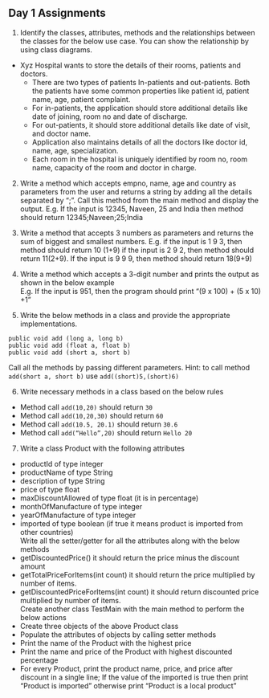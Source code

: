 ## Day 1 Assignments


1) Identify the classes, attributes, methods and the relationships between the classes for the below use case. You can show the relationship by using class diagrams.
- Xyz Hospital wants to store the details of their rooms, patients and doctors. 
  - There are two types of patients In-patients and out-patients. Both the patients have some common properties like patient id, patient name, age, patient complaint. 
  - For in-patients, the application should store additional details like date of joining, room no and date of discharge. 
  - For out-patients, it should store additional details like date of visit, and doctor name. 
  - Application also maintains details of all the doctors like doctor id, name, age, specialization. 
  - Each room in the hospital is uniquely identified by room no, room name, capacity of the room and doctor in charge.

2) Write a method which accepts empno, name, age and country as parameters from the user and returns a string by adding all the details separated by “;”. Call this method from the main method and display the output. E.g. If the input is 12345, Naveen, 25 and India then method should return 12345;Naveen;25;India

3) Write a method that accepts 3 numbers as parameters and returns the sum of biggest and smallest numbers. E.g. if the input is 1 9 3, then method should return 10 (1+9) if the input is 2 9 2, then method should return 11(2+9). If the input is 9 9 9, then method should return 18(9+9)

4) Write a method which accepts a 3-digit number and prints the output as shown in the below example
<br> E.g. If the input is 951, then the program should print “(9 x 100) + (5 x 10) +1”

5) Write the below methods in a class and provide the appropriate implementations. 
``` public void add (int a, int b)
public void add (long a, long b)
public void add (float a, float b)
public void add (short a, short b)
```
Call all the methods by passing different parameters. Hint: to call method `add(short a, short b)` use `add((short)5,(short)6)`

6) Write necessary methods in a class based on the below rules 
  - Method call `add(10,20)` should return `30`
  - Method call `add(10,20,30)` should return `60`
  - Method call `add(10.5, 20.1)` should return `30.6`
  - Method call `add(“Hello”,20)` should return `Hello 20`

7) Write a class Product with the following attributes
  - productId of type integer
  - productName of type String
  - description of type String
  - price of type float
  - maxDiscountAllowed of type float (it is in percentage)
  - monthOfManufacture of type integer
  - yearOfManufacture of type integer
  - imported of type boolean (if true it means product is imported from other countries)
<br> Write all the setter/getter for all the attributes along with the below methods
  - getDiscountedPrice() it should return the price minus the discount amount
  - getTotalPriceForItems(int count) it should return the price multiplied by number of items.
  - getDiscountedPriceForItems(int count) it should return discounted price multiplied by number of items.
<br> Create another class TestMain with the main method to perform the below actions
  - Create three objects of the above Product class
  - Populate the attributes of objects by calling setter methods
  - Print the name of the Product with the highest price
  - Print the name and price of the Product with highest discounted percentage
  - For every Product, print the product name, price, and price after discount in a single line; If the value of the imported is true then print “Product is imported” otherwise print “Product is a local product”

